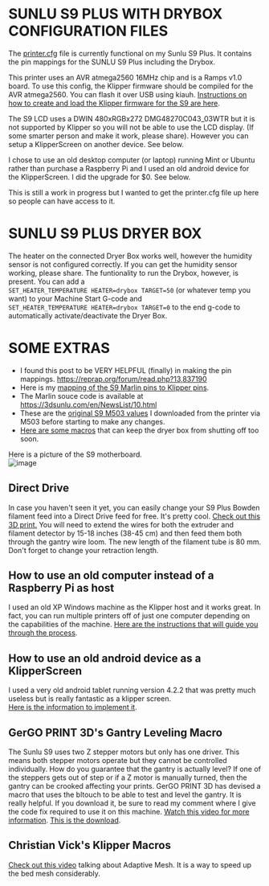 # SUNLU S9 PLUS WITH DRYBOX CONFIGURATION FILES

The [printer.cfg](https://github.com/weeksrw/Sunlu-S9-Plus-with-Dryer-Box-on-Klipper/blob/main/printer.cfg) file is currently functional on my Sunlu S9 Plus.  It contains the pin mappings for the SUNLU S9 Plus including the Drybox. 

This printer uses an AVR atmega2560 16MHz chip and is a Ramps v1.0 board. To use this config, the Klipper firmware should be compiled for the AVR atmega2560. 
You can flash it over USB using kiauh. [Instructions on how to create and load the Klipper firmware for the S9 are here](https://github.com/weeksrw/Sunlu-S9-Plus-with-Dryer-Box-on-Klipper/blob/main/How%20to%20build%20the%20firmware.md).

The S9 LCD uses a DWIN 480xRGBx272 DMG48270C043_03WTR but it is not supported by Klipper so you will not be able to use the LCD display. (If some smarter person and make it work, please share).  However you can setup a KlipperScreen on another device.  See below.

I chose to use an old desktop computer (or laptop) running Mint or Ubuntu rather than purchase a Raspberry Pi and I used an old android device for the KlipperScreen.  I did the upgrade for $0.  See below.

This is still a work in progress but I wanted to get the printer.cfg file up here so people can have access to it.

# SUNLU S9 PLUS DRYER BOX
The heater on the connected Dryer Box works well, however the humidity sensor is not configured correctly.
If you can get the humidity sensor working, please share.
The funtionality to run the Drybox, however, is present. 
You can add a  
`SET_HEATER_TEMPERATURE HEATER=drybox TARGET=50` (or whatever temp you want)
to your Machine Start G-code and  
`SET_HEATER_TEMPERATURE HEATER=drybox TARGET=0` to the end g-code to automatically activate/deactivate the Dryer Box.

# SOME EXTRAS
* I found this post to be VERY HELPFUL (finally) in making the pin mappings. https://reprap.org/forum/read.php?13,837190  
* Here is my [mapping of the S9 Marlin pins to Klipper pins](https://github.com/weeksrw/Sunlu-S9-Plus-with-Dryer-Box-on-Klipper/blob/main/S9%20Plus%20Pinouts.md).  
* The Marlin souce code is available at https://3dsunlu.com/en/NewsList/10.html  
* These are the [original S9 M503 values](https://github.com/weeksrw/Sunlu-S9-Plus-with-Dryer-Box-on-Klipper/blob/main/Sunlu%20S9%20Plus%20original%20Marlin%20M503%20output.md) I downloaded from the printer via M503 before starting to make any changes.
* [Here are some macros](https://github.com/weeksrw/Sunlu-S9-Plus-with-Dryer-Box-on-Klipper/blob/main/Idle%20Timeout%20Macros.md) that can keep the dryer box from shutting off too soon.

Here is a picture of the S9 motherboard.  
![image](https://github.com/weeksrw/Sunlu-S9-Plus-with-Dryer-Box-on-Klipper/assets/166277940/a2d88f45-0b8a-4060-86cc-89763b9a97ca)

## Direct Drive
In case you haven't seen it yet, you can easily change your S9 Plus Bowden filament feed into a Direct Drive feed for free.  It's pretty cool. [Check out this 3D print.](https://cults3d.com/en/3d-model/tool/support-direct-drive-sunlu-s9)
You will need to extend the wires for both the extruder and filament detector by 15-18 inches (38-45 cm) and then feed them both through the gantry wire loom. The new length of the filament tube is 80 mm.
Don't forget to change your retraction length.

## How to use an old computer instead of a Raspberry Pi as host
I used an old XP Windows machine as the Klipper host and it works great. In fact, you can run multiple printers off of just one computer depending on the capabilities of the machine.
[Here are the instructions that will guide you through the process](https://github.com/weeksrw/Sunlu-S9-Plus-with-Dryer-Box-on-Klipper/blob/main/How%20to%20use%20an%20old%20computer%20as%20host.md).

## How to use an old android device as a KlipperScreen
I used a very old android tablet running version 4.2.2 that was pretty much useless but is really fantastic as a klipper screen.  
[Here is the information to implement it](https://github.com/weeksrw/Sunlu-S9-Plus-with-Dryer-Box-on-Klipper/blob/main/How%20to%20use%20an%20old%20android%20device%20as%20a%20Klipper%20Screen.md).

## GerGO PRINT 3D's Gantry Leveling Macro
The Sunlu S9 uses two Z stepper motors but only has one driver. This means both stepper motors operate but they cannot be controlled individually. How do you guarantee that the gantry is actually level? If one of the steppers gets out of step or if a Z motor is manually turned, then the gantry can be crooked affecting your prints.  GerGO PRINT 3D has devised a macro that uses the bltouch to be able to test and level the gantry.  It is really helpful. If you download it, be sure to read my comment where I give the code fix required to use it on this machine. [Watch this video for more information](https://www.youtube.com/watch?v=1suV1QlMu0E). [This is the download](https://cults3d.com/en/3d-model/tool/z-markers-for-sovol-sv06-plus).

## Christian Vick's Klipper Macros
[Check out this video](https://www.youtube.com/watch?v=Xl8jR6yaWc8) talking about Adaptive Mesh. It is a way to speed up the bed mesh considerably.
